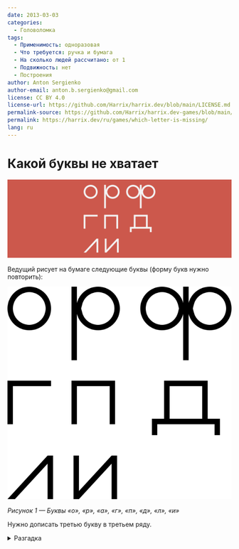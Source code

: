 ```yaml
---
date: 2013-03-03
categories:
  - Головоломка
tags:
  - Применимость: одноразовая
  - Что требуется: ручка и бумага
  - На сколько людей рассчитано: от 1
  - Подвижность: нет
  - Построения
author: Anton Sergienko
author-email: anton.b.sergienko@gmail.com
license: CC BY 4.0
license-url: https://github.com/Harrix/harrix.dev/blob/main/LICENSE.md
permalink-source: https://github.com/Harrix/harrix.dev-games/blob/main/which-letter-is-missing/which-letter-is-missing.md
permalink: https://harrix.dev/ru/games/which-letter-is-missing/
lang: ru
---
```


# Какой буквы не хватает

![Featured image](featured-image.svg)

Ведущий рисует на бумаге следующие буквы (форму букв нужно повторить):

![Буквы «о», «р», «a», «г», «п», «д», «л», «и»](img/problem.svg)

_Рисунок 1 — Буквы «о», «р», «a», «г», «п», «д», «л», «и»_

Нужно дописать третью букву в третьем ряду.

<details>
<summary>Разгадка</summary>

В каждом ряду каждая последующая буква **получается из предыдущей в ряду**, добавлением каких-нибудь элементов. Поэтому к букве «**и**» дорисовываем наклонную полочку и получаем букву «**м**»:

![Решение](img/solution.svg)

_Рисунок 2 — Решение_

</details>
